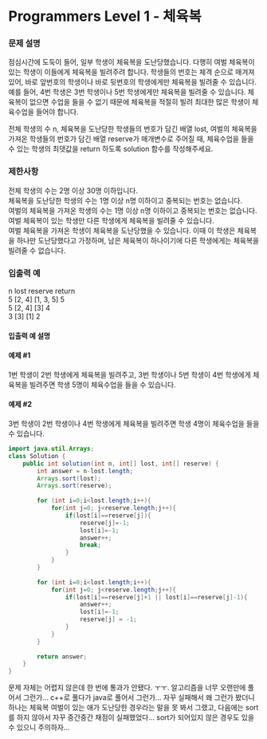 # Programmers Level 1 - 체육복



### 문제 설명
점심시간에 도둑이 들어, 일부 학생이 체육복을 도난당했습니다. 다행히 여벌 체육복이 있는 학생이 이들에게 체육복을 빌려주려 합니다. 학생들의 번호는 체격 순으로 매겨져 있어, 바로 앞번호의 학생이나 바로 뒷번호의 학생에게만 체육복을 빌려줄 수 있습니다. 예를 들어, 4번 학생은 3번 학생이나 5번 학생에게만 체육복을 빌려줄 수 있습니다. 체육복이 없으면 수업을 들을 수 없기 때문에 체육복을 적절히 빌려 최대한 많은 학생이 체육수업을 들어야 합니다.

전체 학생의 수 n, 체육복을 도난당한 학생들의 번호가 담긴 배열 lost, 여벌의 체육복을 가져온 학생들의 번호가 담긴 배열 reserve가 매개변수로 주어질 때, 체육수업을 들을 수 있는 학생의 최댓값을 return 하도록 solution 함수를 작성해주세요.    

### 제한사항
전체 학생의 수는 2명 이상 30명 이하입니다.   
체육복을 도난당한 학생의 수는 1명 이상 n명 이하이고 중복되는 번호는 없습니다.   
여벌의 체육복을 가져온 학생의 수는 1명 이상 n명 이하이고 중복되는 번호는 없습니다.   
여벌 체육복이 있는 학생만 다른 학생에게 체육복을 빌려줄 수 있습니다.   
여벌 체육복을 가져온 학생이 체육복을 도난당했을 수 있습니다. 이때 이 학생은 체육복을 하나만 도난당했다고 가정하며, 남은 체육복이 하나이기에 다른 학생에게는 체육복을 빌려줄 수 없습니다.   
### 입출력 예
n	lost	reserve	return   
5	[2, 4]	[1, 3, 5]	5   
5	[2, 4]	[3]	4   
3	[3]	[1]	2   
#### 입출력 예 설명   
#### 예제 #1
1번 학생이 2번 학생에게 체육복을 빌려주고, 3번 학생이나 5번 학생이 4번 학생에게 체육복을 빌려주면 학생 5명이 체육수업을 들을 수 있습니다.

#### 예제 #2
3번 학생이 2번 학생이나 4번 학생에게 체육복을 빌려주면 학생 4명이 체육수업을 들을 수 있습니다.   

   
```java
import java.util.Arrays;
class Solution {
    public int solution(int n, int[] lost, int[] reserve) {
        int answer = n-lost.length;
        Arrays.sort(lost);
        Arrays.sort(reserve);
        
        for (int i=0;i<lost.length;i++){
            for(int j=0; j<reserve.length;j++){  
                if(lost[i]==reserve[j]){
                    reserve[j]=-1;
                    lost[i]=-1;
                    answer++;
                    break;
                }
            }
        }
        
        for (int i=0;i<lost.length;i++){
            for(int j=0; j<reserve.length;j++){
                if(lost[i]==reserve[j]+1 || lost[i]==reserve[j]-1){
                    answer++;
                    lost[i]=-1;
                    reserve[j] = -1;
                }
            }
        }
        
        return answer;
    }
}
```

문제 자체는 어렵지 않은데 한 번에 통과가 안됐다. ㅜㅜ. 알고리즘을 너무 오랜만에 풀어서 그런가... c++로 풀다가 java로 풀어서 그런가...
자꾸 실패해서 왜 그런가 봤더니 하나는 체육복 여벌이 있는 애가 도난당한 경우라는 말을 못 봐서 그랬고, 다음에는 sort를 하지 않아서 자꾸 중간중간 채점이 실패했었다... sort가 되어있지 않은 경우도 있을 수 있으니 주의하자...
